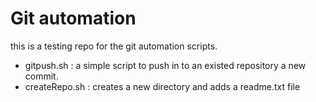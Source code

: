 # Git automation
this is a testing repo for the git automation scripts.
- gitpush.sh : a simple script to push in to an existed repository a new commit.
- createRepo.sh : creates a new directory and adds a readme.txt file
